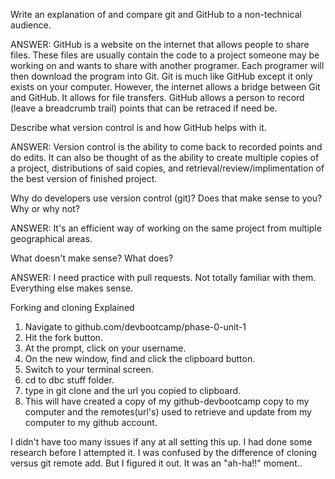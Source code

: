 
Write an explanation of and compare git and GitHub to a non-technical audience.

ANSWER: GitHub is a website on the internet that allows people to share files. These files are usually contain the code to a project someone may be working on and wants to share with another programer. Each programer will then download the program into Git. Git is much like GitHub except it only exists on your computer. However, the internet allows a bridge between Git and GitHub. It allows for file transfers. GitHub allows a person to record (leave a breadcrumb trail) points that can be retraced if need be.

Describe what version control is and how GitHub helps with it.

ANSWER: Version control is the ability to come back to recorded points and do edits. It can also be thought of as the ability to create multiple copies of a project, distributions of said copies, and retrieval/review/implimentation of the best version of finished project.

Why do developers use version control (git)? Does that make sense to you? Why or why not?

ANSWER: It's an efficient way of working on the same project from multiple geographical areas.

What doesn't make sense? What does?

ANSWER: I need practice with pull requests. Not totally familiar with them. Everything else makes sense.


 Forking and cloning Explained

1. Navigate to github.com/devbootcamp/phase-0-unit-1
2. Hit the fork button.
3. At the prompt, click on your username.
4. On the new window, find and click the clipboard button.
5. Switch to your terminal screen.
6. cd to dbc stuff folder.
7. type in git clone and the url you copied to clipboard.
8. This will have created a copy of my github-devbootcamp copy to my computer and the remotes(url's) used to retrieve and update from my computer to my github account.

I didn't have too many issues if any at all setting this up. I had done some research before I attempted it. I was confused by the difference of cloning versus git remote add. But I figured it out. It was an "ah-ha!!" moment..
